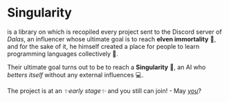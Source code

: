 # Singularity
is a library on which is recopiled every project sent to the Discord server of _Dalas_, an influencer whose ultimate goal is to reach **elven immortality** 🧪, and for the sake of it, he himself created a place for people to learn programming languages collectively 👥.

Their ultimate goal turns out to be to reach a **Singularity** 🌌, an AI who _betters itself_ without any external influences 💻.

The project is at an _✨early stage✨_ and you still can join! - May [*you*](https://docs.google.com/document/d/1c499EkWW0dbQJohPakhOiA726J6m2gYjuQ2m1DbBHmU/edit?usp=drivesdk)?
